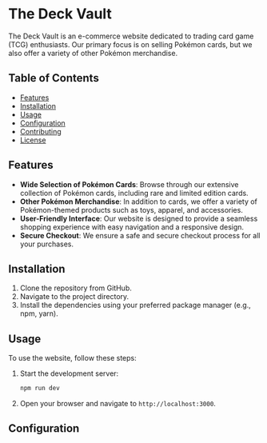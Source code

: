 # The Deck Vault

The Deck Vault is an e-commerce website dedicated to trading card game (TCG) enthusiasts. Our primary focus is on selling Pokémon cards, but we also offer a variety of other Pokémon merchandise.

## Table of Contents

- [Features](#features)
- [Installation](#installation)
- [Usage](#usage)
- [Configuration](#configuration)
- [Contributing](#contributing)
- [License](#license)

## Features

- **Wide Selection of Pokémon Cards**: Browse through our extensive collection of Pokémon cards, including rare and limited edition cards.
- **Other Pokémon Merchandise**: In addition to cards, we offer a variety of Pokémon-themed products such as toys, apparel, and accessories.
- **User-Friendly Interface**: Our website is designed to provide a seamless shopping experience with easy navigation and a responsive design.
- **Secure Checkout**: We ensure a safe and secure checkout process for all your purchases.

## Installation

1. Clone the repository from GitHub.
2. Navigate to the project directory.
3. Install the dependencies using your preferred package manager (e.g., npm, yarn).

## Usage

To use the website, follow these steps:

1. Start the development server:

    ```bash
    npm run dev
    ```

2. Open your browser and navigate to `http://localhost:3000`.

## Configuration


